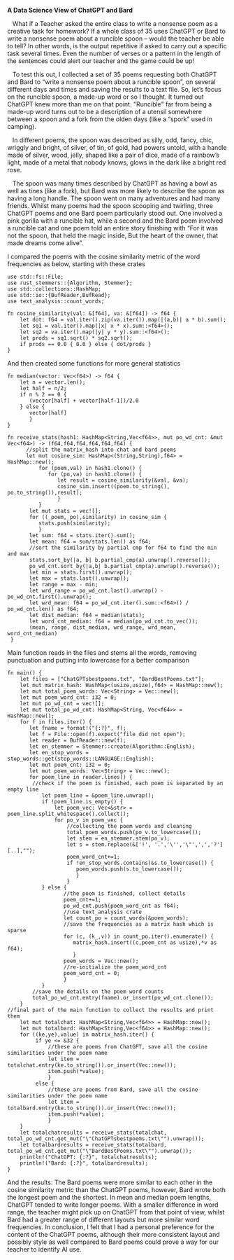 **A Data Science View of ChatGPT and Bard**

&nbsp;&nbsp;&nbsp;What if a Teacher asked the entire class to write a nonsense poem as a creative task for homework?  If a whole class of 35 uses ChatGPT or Bard to write a nonsense poem about a runcible spoon – would the teacher be able to tell?  In other words, is the output repetitive if asked to carry out a specific task several times.  Even the number of verses or a pattern in the length of the sentences could alert our teacher and the game could be up!

&nbsp;&nbsp;&nbsp;To test this out, I collected a set of 35 poems requesting both ChatGPT and Bard to “write a nonsense poem about a runcible spoon”, on several different days and times and saving the results to a text file.  So, let’s focus on the runcible spoon, a made-up word or so I thought.  It turned out ChatGPT knew more than me on that point.  "Runcible" far from being a made-up word turns out to be a description of a utensil somewhere between a spoon and a fork from the olden days (like a “spork” used in camping).  

&nbsp;&nbsp;&nbsp;In different poems, the spoon was described as silly, odd, fancy, chic, wriggly and bright, of silver, of tin, of gold, had powers untold, with a handle made of silver, wood, jelly, shaped like a pair of dice, made of a rainbow’s light, made of a metal that nobody knows, glows in the dark like a bright red rose.

&nbsp;&nbsp;&nbsp;The spoon was many times described by ChatGPT as having a bowl as well as tines (like a fork), but Bard was more likely to describe the spoon as having a long handle.  The spoon went on many adventures and had many friends.  Whilst many poems had the spoon scooping and twirling, three ChatGPT poems and one Bard poem particularly stood out.  One involved a pink gorilla with a runcible hat, while a second and the Bard poem involved a runcible cat and one poem told an entire story finishing with “For it was not the spoon, that held the magic inside, But the heart of the owner, that made dreams come alive”.  

I compared the poems with the cosine similarity metric of the word frequencies as below, starting with these crates

```
use std::fs::File;
use rust_stemmers::{Algorithm, Stemmer};
use std::collections::HashMap;
use std::io::{BufReader,BufRead};
use text_analysis::count_words;

fn cosine_similarity(val: &[f64], va: &[f64]) -> f64 {
    let dot: f64 = val.iter().zip(va.iter()).map(|(a,b)| a * b).sum();
    let sq1 = val.iter().map(|x| x * x).sum::<f64>();
    let sq2 = va.iter().map(|y| y * y).sum::<f64>();
    let prods = sq1.sqrt() * sq2.sqrt();
    if prods == 0.0 { 0.0 } else { dot/prods }
}  
```

And then created some functions for more general statistics

```
fn median(vector: Vec<f64>) -> f64 {
    let n = vector.len();
    let half = n/2;
    if n % 2 == 0 {
       (vector[half] + vector[half-1])/2.0
    } else {
       vector[half]
       }
}

fn receive_stats(hash1: HashMap<String,Vec<f64>>, mut po_wd_cnt: &mut Vec<f64>) -> (f64,f64,f64,f64,f64,f64) {
      //split the matrix_hash into chat and bard poems
      let mut cosine_sim: HashMap<(String,String),f64> = HashMap::new();
          for (poem,val) in hash1.clone() {
             for (po,va) in hash1.clone() {
                let result = cosine_similarity(&val, &va);
                cosine_sim.insert((poem.to_string(), po.to_string()),result);
                }
          }
       let mut stats = vec![];
       for ((_poem,_po),similarity) in cosine_sim {
          stats.push(similarity);
          }
       let sum: f64 = stats.iter().sum();
       let mean: f64 = sum/stats.len() as f64;
       //sort the similarity by partial cmp for f64 to find the min and max
       stats.sort_by(|a, b| b.partial_cmp(a).unwrap().reverse());
       po_wd_cnt.sort_by(|a,b| b.partial_cmp(a).unwrap().reverse());
       let min = stats.first().unwrap();
       let max = stats.last().unwrap();
       let range = max - min;
       let wrd_range = po_wd_cnt.last().unwrap() - po_wd_cnt.first().unwrap();
       let wrd_mean: f64 = po_wd_cnt.iter().sum::<f64>() / po_wd_cnt.len() as f64;
       let dist_median: f64 = median(stats);
       let word_cnt_median: f64 = median(po_wd_cnt.to_vec());
       (mean, range, dist_median, wrd_range, wrd_mean, word_cnt_median)
 }
```
Main function reads in the files and stems all the words, removing punctuation and putting into lowercase for a better comparison

```
fn main() {
    let files = ["ChatGPTsbestpoems.txt", "BardBestPoems.txt"];
    let mut matrix_hash: HashMap<(usize,usize),f64> = HashMap::new();
    let mut total_poem_words: Vec<String> = Vec::new();
    let mut poem_word_cnt: i32 = 0;
    let mut po_wd_cnt = vec![];
    let mut total_po_wd_cnt: HashMap<String, Vec<f64>> = HashMap::new();
    for f in files.iter() {
       let fname = format!("{:?}", f);
       let f = File::open(f).expect("file did not open");
       let reader = BufReader::new(f);
       let en_stemmer = Stemmer::create(Algorithm::English);
       let en_stop_words = stop_words::get(stop_words::LANGUAGE::English);
       let mut poem_cnt: i32 = 0;
       let mut poem_words: Vec<String> = Vec::new();
       for poem_line in reader.lines() {
        //check if the poem is finished, each poem is separated by an empty line
           let poem_line = &poem_line.unwrap();
           if !poem_line.is_empty() {
               let poem_vec: Vec<&str> = poem_line.split_whitespace().collect();
               for po_v in poem_vec {
                   //collecting the poem words and cleaning
                   total_poem_words.push(po_v.to_lowercase());
                   let stem = en_stemmer.stem(po_v);
                   let s = stem.replace(&['!', '.','\'','\"',',','?'][..],"");
                   poem_word_cnt+=1;
                   if !en_stop_words.contains(&s.to_lowercase()) {
                      poem_words.push(s.to_lowercase());
                      }
                   }
           } else {
                  //the poem is finished, collect details
                  poem_cnt+=1;
                  po_wd_cnt.push(poem_word_cnt as f64);
                  //use text_analysis crate
                  let count_po = count_words(&poem_words);
                  //save the frequencies as a matrix hash which is sparse
                  for (c, (k_,v)) in count_po.iter().enumerate() {
                     matrix_hash.insert((c,poem_cnt as usize),*v as f64);
                     }
                  poem_words = Vec::new();
                  //re-initialize the poem_word_cnt
                  poem_word_cnt = 0;
                  }
           }
        //save the details on the poem word counts
        total_po_wd_cnt.entry(fname).or_insert(po_wd_cnt.clone());
    }
//final part of the main function to collect the results and print them
    let mut totalchat: HashMap<String,Vec<f64>> = HashMap::new();
    let mut totalbard: HashMap<String,Vec<f64>> = HashMap::new();
    for ((ke,ye),value) in matrix_hash.iter() {
         if ye <= &32 {
             //these are poems from ChatGPT, save all the cosine similarities under the poem name
             let item = totalchat.entry(ke.to_string()).or_insert(Vec::new());
             item.push(*value);
             }
         else {
             //these are poems from Bard, save all the cosine similarities under the poem name
             let item = totalbard.entry(ke.to_string()).or_insert(Vec::new());
             item.push(*value);
             }
    }
    let totalchatresults = receive_stats(totalchat, total_po_wd_cnt.get_mut("\"ChatGPTsbestpoems.txt\"").unwrap());
    let totalbardresults = receive_stats(totalbard, total_po_wd_cnt.get_mut("\"BardBestPoems.txt\"").unwrap());
    println!("ChatGPT: {:?}", totalchatresults);
    println!("Bard: {:?}", totalbardresults);
}
```

And the results:  The Bard poems were more similar to each other in the cosine similarity metric than the ChatGPT poems, however, Bard wrote both the longest poem and the shortest.  In mean and median poem lengths, ChatGPT tended to write longer poems.  With a smaller difference in word range, the teacher might pick up on ChatGPT from that point of view, whilst Bard had a greater range of different layouts but more similar word frequencies.
In conclusion, I felt that I had a personal preference for the content of the ChatGPT poems, although their more consistent layout and possibly style as well compared to Bard poems could prove a way for our teacher to identify AI use.
